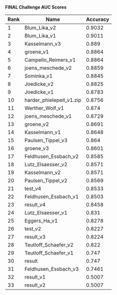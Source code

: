 **FINAL Challenge AUC Scores**


|Rank|Name|Accuracy|
|----|-----|---|
|1|Blum_Lika_v2|0.9032| 
|2|Blum_Lika_v1|0.9011| 
|3|Kasselmann_v3|0.889| 
|4|groene_v1|0.8864| 
|5|Campello_Reimers_v1|0.8864| 
|6|joens_meschede_v2|0.8859| 
|7|Sominka_v1|0.8845| 
|8|Joedicke_v2|0.8825| 
|9|Joedicke_v1|0.8783| 
|10|harder_phielepeit_v1.zip|0.8756| 
|11|Werther_Wolf_v1|0.874| 
|12|joens_meschede_v1|0.8729| 
|13|groene_v2|0.8691| 
|14|Kasselmann_v1|0.8648| 
|15|Paulsen_Tippel_v3|0.864| 
|16|groene_v3|0.8601| 
|17|Feldhusen_Essbach_v2|0.8585| 
|18|Lutz_Elsaesser_v2|0.8571| 
|19|Kasselmann_v2|0.8571| 
|20|Paulsen_Tippel_v2|0.8569| 
|21|test_v4|0.8533| 
|22|Feldhusen_Essbach_v1|0.8503| 
|23|result_v4|0.8458| 
|24|Lutz_Elsaesser_v1|0.831| 
|25|Eggers_Ha_v1|0.8278| 
|26|test_v2|0.8227| 
|27|result_v3|0.8224| 
|28|Teutloff_Schaefer_v2|0.822| 
|29|Teutloff_Schaefer_v1|0.747| 
|30|result|0.747| 
|31|Feldhusen_Essbach_v3|0.7461| 
|32|result_v1|0.5007| 
|33|result_v2|0.5007| 
